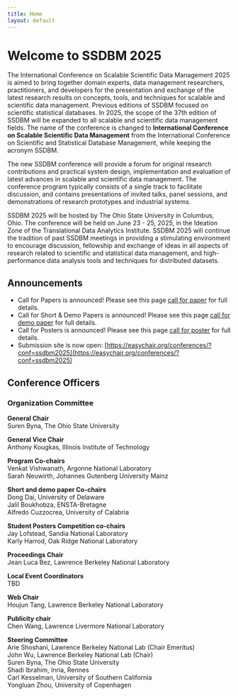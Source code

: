 ```yaml
---
title: Home
layout: default
---
```


# Welcome to SSDBM 2025

The International Conference on Scalable Scientific Data Management 2025 is aimed to bring together domain experts, data management researchers, practitioners, and developers for the presentation and exchange of the latest research results on concepts, tools, and techniques for scalable and scientific data management. Previous editions of SSDBM focused on scientific statistical databases. In 2025, the scope of the 37th edition of SSDBM will be expanded to all scalable and scientific data management fields. The name of the conference is changed to **International Conference on Scalable Scientific Data Management** from the International Conference on Scientific and Statistical Database Management, while keeping the acronym SSDBM. 

The new SSDBM conference will provide a forum for original research contributions and practical system design, implementation and evaluation of latest advances in scalable and scientific data management. The conference program typically consists of a single track to facilitate discussion, and contains presentations of invited talks, panel sessions, and demonstrations of research prototypes and industrial systems.

SSDBM 2025 will be hosted by The Ohio State University in Columbus, Ohio. The conference will be held on June 23 - 25, 2025, in the Ideation Zone of the Translational Data Analytics Institute. SSDBM 2025 will continue the tradition of past SSDBM meetings in providing a stimulating environment to encourage discussion, fellowship and exchange of ideas in all aspects of research related to scientific and statistical data management, and high-performance data analysis tools and techniques for distributed datasets.


## Announcements
<!-- - [Accepted papers](accepted-papers.html) have been announced. -->
<!-- - The deadline for [Camera-ready](camera_ready.html) papers and [author registration](./register.md) is TBD 2025. -->
<!-- - Registration is now open! -->
- Call for Papers is announced! Please see this page [call for paper](./callpaper.md) for full details.
- Call for Short & Demo Papers is announced! Please see this page [call for demo paper](./callshortpaper.md) for full details.
- Call for Posters is announced! Please see this page [call for poster](./callposter.md) for full details.
- Submission site is now open: [https://easychair.org/conferences/?conf=ssdbm2025](https://easychair.org/conferences/?conf=ssdbm2025)

<!--

- [Accepted papers](accepted-papers.html) have been announced.
- [Camera-ready](camera_ready.html) papers and [author registration](./register.md) deadlines have been extended.
- <s>Registration is now open!</s>
- <s>Notifications to authors will be sent on June 2, 2023.</s>
- <s>Submission deadline has been extended to April 30, 2023.</s>
- <s>Call for Papers is announced! Please see this page (calls) for full details.</s>
- <s>Please submit your paper here (https://easychair.org/conferences/?conf=ssdbm2023).</s>
-->
<!-- ## News and Highlights -->
<!-- - The conference program will consist of 4 [keynotes](./keynotes.md), 11 full paper presentations, 7 short paper presentations, 1 demonstration, 6 poster presentations, and 1 poster session  (see [accepted papers](./accepted-papers.md)). -->
<!-- - All papers (Full, Short, and Demo) will appear in the proceedings to be published by [Association of Computing Machinery (ACM)](https://www.acm.org/) [International Conference Proceeding Series (ICPS)](https://www.acm.org/publications/icps) and will appear in the [ACM Digital Library](https://www.acm.org/publications/digital-library) and many [indexing providers](https://authors.acm.org/journals/journals-indexing-list). -->


## Conference Officers

### Organization Committee
**General Chair**<br>
Suren Byna, The Ohio State University<br>

**General Vice Chair**<br>
Anthony Kougkas, Illinois Institute of Technology<br>

**Program Co-chairs**<br>
Venkat Vishwanath, Argonne National Laboratory<br>
Sarah Neuwirth, Johannes Gutenberg University Mainz<br>

**Short and demo paper Co-chairs**<br>
Dong Dai, University of Delaware<br>
Jalil Boukhobza, ENSTA-Bretagne<br>
Alfredo Cuzzocrea, University of Calabria<br>

**Student Posters Competition co-chairs**<br>
Jay Lofstead, Sandia National Laboratory<br>
Karly Harrod, Oak Ridge National Laboratory<br>

**Proceedings Chair**<br>
Jean Luca Bez, Lawrence Berkeley National Laboratory<br>

**Local Event Coordinators**<br>
TBD<br>

**Web Chair**<br>
Houjun Tang, Lawrence Berkeley National Laboratory<br>

**Publicity chair**<br>
Chen Wang, Lawrence Livermore National Laboratory<br>

**Steering Committee**<br>
Arie Shoshani, Lawrence Berkeley National Lab (Chair Emeritus)<br>
John Wu, Lawrence Berkeley National Lab (Chair)<br>
Suren Byna, The Ohio State University<br>
Shadi Ibrahim, Inria, Rennes<br>
Carl Kesselman, University of Southern California<br>
Yongluan Zhou, University of Copenhagen<br>

